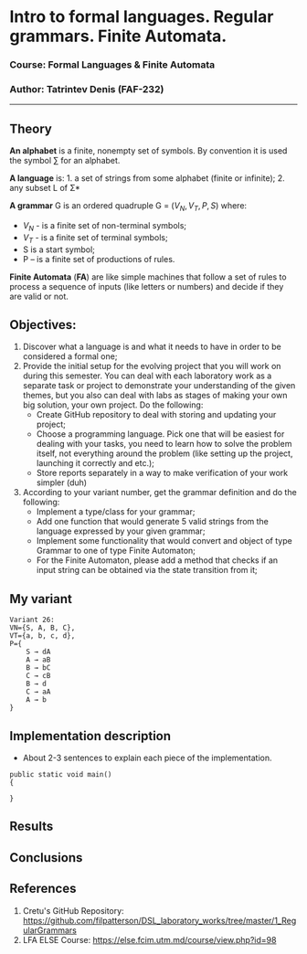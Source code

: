 # Intro to formal languages. Regular grammars. Finite Automata.

### Course: Formal Languages & Finite Automata
### Author: Tatrintev Denis (FAF-232)

----

## Theory
**An alphabet** is a finite, nonempty set of symbols. By convention it is used the symbol ∑ for an alphabet. 

**A language** is:
    1. a set of strings from some alphabet (finite or infinite);
    2. any subset L of Σ*

**A grammar** G is an ordered quadruple G = ($V_N, V_T, P, S$)
where:
- $V_N$ - is a finite set of non-terminal symbols;
- $V_T$ - is a finite set of terminal symbols;
- S is a start symbol;
- P – is a finite set of productions of rules.

**Finite Automata** (**FA**) are like simple machines that follow a set of rules to process a sequence of inputs (like letters or numbers) and decide if they are valid or not.

## Objectives:
1. Discover what a language is and what it needs to have in order to be considered a formal one;
2. Provide the initial setup for the evolving project that you will work on during this semester. You can deal with each laboratory work as a separate task or project to demonstrate your understanding of the given themes, but you also can deal with labs as stages of making your own big solution, your own project. Do the following:
    -  Create GitHub repository to deal with storing and updating your project;
    - Choose a programming language. Pick one that will be easiest for dealing with your tasks, you need to learn how to solve the problem itself, not everything around the problem (like setting up the project, launching it correctly and etc.);
    - Store reports separately in a way to make verification of your work simpler (duh)
3. According to your variant number, get the grammar definition and do the following:
    - Implement a type/class for your grammar;
    - Add one function that would generate 5 valid strings from the language expressed by your given grammar;
    - Implement some functionality that would convert and object of type Grammar to one of type Finite Automaton;
    - For the Finite Automaton, please add a method that checks if an input string can be obtained via the state transition from it;

## My variant
``` 
Variant 26:
VN={S, A, B, C},
VT={a, b, c, d}, 
P={ 
    S → dA     
    A → aB    
    B → bC   
    C → cB    
    B → d
    C → aA
    A → b
}
```

## Implementation description
* About 2-3 sentences to explain each piece of the implementation.

```
public static void main() 
{

}
```

## Results

## Conclusions 

## References
1. Cretu's GitHub Repository: https://github.com/filpatterson/DSL_laboratory_works/tree/master/1_RegularGrammars
2. LFA ELSE Course: https://else.fcim.utm.md/course/view.php?id=98
